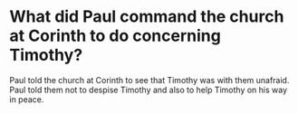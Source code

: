 # What did Paul command the church at Corinth to do concerning Timothy?

Paul told the church at Corinth to see that Timothy was with them unafraid. Paul told them not to despise Timothy and also to help Timothy on his way in peace.
